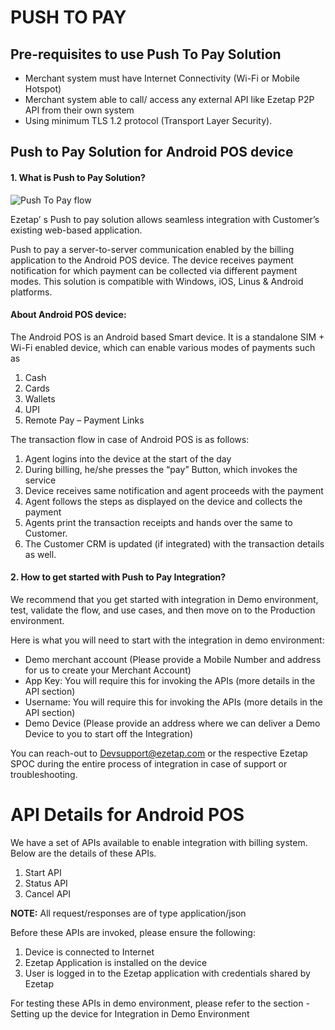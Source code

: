 # PUSH TO PAY

## Pre-requisites to use Push To Pay Solution
* Merchant system must have Internet Connectivity (Wi-Fi or Mobile Hotspot)
* Merchant system able to call/ access any external API like Ezetap P2P API from their
own system
* Using minimum TLS 1.2 protocol (Transport Layer Security).

## Push to Pay Solution for Android POS device

#### 1. What is Push to Pay Solution?

![Push To Pay flow](/images/flow.png "Push To Pay")

Ezetap’ s Push to pay solution allows seamless integration with Customer’s existing web-based application.

Push to pay a server-to-server communication enabled by the billing application to the Android POS device. The device receives payment notification for which payment can be collected via different payment modes. This solution is compatible with Windows, iOS, Linus & Android platforms.

#### About Android POS device:
The Android POS is an Android based Smart device. It is a standalone SIM + Wi-Fi enabled device, which can enable various modes of payments such as
1. Cash
2. Cards
3. Wallets
4. UPI
5. Remote Pay – Payment Links

The transaction flow in case of Android POS is as follows:
1. Agent logins into the device at the start of the day
2. During billing, he/she presses the “pay” Button, which invokes the service
3. Device receives same notification and agent proceeds with the payment
4. Agent follows the steps as displayed on the device and collects the payment
5. Agents print the transaction receipts and hands over the same to Customer.
6. The Customer CRM is updated (if integrated) with the transaction details as well.

#### 2. How to get started with Push to Pay Integration?

We recommend that you get started with integration in Demo environment, test, validate the flow, and use cases, and then move on to the Production environment.

Here is what you will need to start with the integration in demo environment:
- Demo merchant account (Please provide a Mobile Number and address for us to create your Merchant Account)
- App Key: You will require this for invoking the APIs (more details in the API section)
- Username: You will require this for invoking the APIs (more details in the API section)
- Demo Device (Please provide an address where we can deliver a Demo Device to you to start off the Integration)

You can reach-out to Devsupport@ezetap.com or the respective Ezetap SPOC during the entire process of integration in case of support or troubleshooting.

# API Details for Android POS
We have a set of APIs available to enable integration with billing system. Below are the details of these APIs.

1. Start API
2. Status API
3. Cancel API

**NOTE:** All request/responses are of type application/json

Before these APIs are invoked, please ensure the following:

1. Device is connected to Internet
2. Ezetap Application is installed on the device
3. User is logged in to the Ezetap application with credentials shared by Ezetap

For testing these APIs in demo environment, please refer to the section - Setting up the device for Integration in Demo Environment